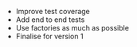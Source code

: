 * Improve test coverage
* Add end to end tests
* Use factories as much as possible
* Finalise for version 1